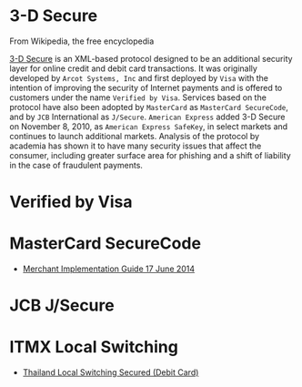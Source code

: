 3-D Secure
===========
From Wikipedia, the free encyclopedia

[3-D Secure](https://en.wikipedia.org/wiki/3-D_Secure) is an XML-based protocol designed to be an additional security layer for online credit and debit card transactions. It was originally developed by `Arcot Systems, Inc` and first deployed by `Visa` with the intention of improving the security of Internet payments and is offered to customers under the name `Verified by Visa`. Services based on the protocol have also been adopted by `MasterCard` as `MasterCard SecureCode`, and by `JCB` International as `J/Secure`. `American Express` added 3-D Secure on November 8, 2010, as `American Express SafeKey`, in select markets and continues to launch additional markets. Analysis of the protocol by academia has shown it to have many security issues that affect the consumer, including greater surface area for phishing and a shift of liability in the case of fraudulent payments.

# Verified by Visa
# MasterCard SecureCode
 - [ Merchant Implementation Guide 17 June 2014](https://github.com/e-payment/3dsecure/blob/master/MasterCardSecureCodeImplGuide.pdf)

# JCB J/Secure

# ITMX Local Switching
 - [Thailand Local Switching Secured (Debit Card)](https://www.itmx.co.th/home/service/local-switching-system/)
